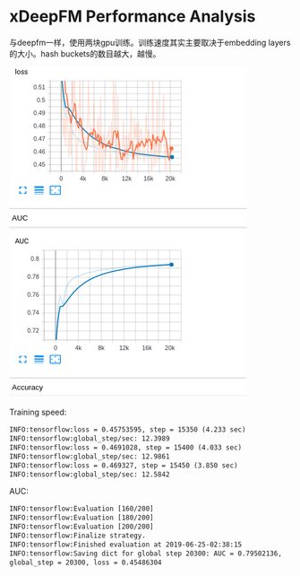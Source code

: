 # xDeepFM Performance Analysis

与deepfm一样，使用两块gpu训练。训练速度其实主要取决于embedding layers的大小。hash buckets的数目越大，越慢。

![auc](auc.png)

Training speed:
```angular2
INFO:tensorflow:loss = 0.45753595, step = 15350 (4.233 sec)
INFO:tensorflow:global_step/sec: 12.3989
INFO:tensorflow:loss = 0.4691028, step = 15400 (4.033 sec)
INFO:tensorflow:global_step/sec: 12.9861
INFO:tensorflow:loss = 0.469327, step = 15450 (3.850 sec)
INFO:tensorflow:global_step/sec: 12.5842
```

AUC:
```angular2
INFO:tensorflow:Evaluation [160/200]
INFO:tensorflow:Evaluation [180/200]
INFO:tensorflow:Evaluation [200/200]
INFO:tensorflow:Finalize strategy.
INFO:tensorflow:Finished evaluation at 2019-06-25-02:38:15
INFO:tensorflow:Saving dict for global step 20300: AUC = 0.79502136, global_step = 20300, loss = 0.45486304
```


